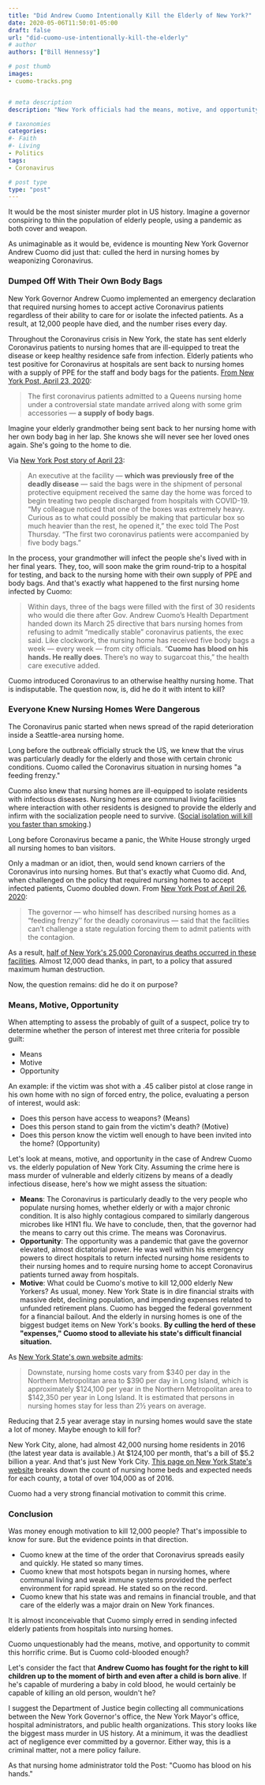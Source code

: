 ```yaml
---
title: "Did Andrew Cuomo Intentionally Kill the Elderly of New York?"
date: 2020-05-06T11:50:01-05:00
draft: false
url: "did-cuomo-use-intentionally-kill-the-elderly"
# author
authors: ["Bill Hennessy"]

# post thumb
images: 
- cuomo-tracks.png


# meta description
description: "New York officials had the means, motive, and opportunity to eliminate the elderly in nursing homes. Did he do it?"

# taxonomies
categories: 
#- Faith
#- Living
- Politics
tags:
- Coronavirus

# post type
type: "post"
---
```


It would be the most sinister murder plot in US history. Imagine a governor conspiring to thin the population of elderly people, using a pandemic as both cover and weapon. 

As unimaginable as it would be, evidence is mounting New York Governor Andrew Cuomo did just that: culled the herd in nursing homes by weaponizing Coronavirus. 

### Dumped Off With Their Own Body Bags

New York Governor Andrew Cuomo implemented an emergency declaration that required nursing homes to accept active Coronavirus patients regardless of their ability to care for or isolate the infected patients. As a result, at 12,000 people have died, and the number rises every day. 

Throughout the Coronavirus crisis in New York, the state has sent elderly Coronavirus patients to nursing homes that are ill-equipped to treat the disease or keep healthy residence safe from infection. Elderly patients who test positive for Coronavirus at hospitals are sent back to nursing homes with a supply of PPE for the staff and body bags for the patients. [From New York Post, April 23, 2020](https://nypost.com/2020/04/23/coronavirus-patients-admitted-to-queens-nursing-home-with-body-bags/):

> The first coronavirus patients admitted to a Queens nursing home under a controversial state mandate arrived along with some grim accessories — **a supply of body bags**.

Imagine your elderly grandmother being sent back to her nursing home with her own body bag in her lap. She knows she will never see her loved ones again. She's going to the home to die. 

Via [New York Post story of April 23](https://nypost.com/2020/04/23/coronavirus-patients-admitted-to-queens-nursing-home-with-body-bags/):

> An executive at the facility — **which was previously free of the deadly disease** — said the bags were in the shipment of personal protective equipment received the same day the home was forced to begin treating two people discharged from hospitals with COVID-19.
> “My colleague noticed that one of the boxes was extremely heavy. Curious as to what could possibly be making that particular box so much heavier than the rest, he opened it,” the exec told The Post Thursday.
> “The first two coronavirus patients were accompanied by five body bags.”

In the process, your grandmother will infect the people she's lived with in her final years. They, too, will soon make the grim round-trip to a hospital for testing, and back to the nursing home with their own supply of PPE and body bags. And that's exactly what happened to the first nursing home infected by Cuomo:

> Within days, three of the bags were filled with the first of 30 residents who would die there after Gov. Andrew Cuomo’s Health Department handed down its March 25 directive that bars nursing homes from refusing to admit “medically stable” coronavirus patients, the exec said.
> Like clockwork, the nursing home has received five body bags a week — every week — from city officials.
> “**Cuomo has blood on his hands. He really does**. There’s no way to sugarcoat this,” the health care executive added.

Cuomo introduced Coronavirus to an otherwise healthy nursing home. That is indisputable. The question now, is, did he do it with intent to kill? 

### Everyone Knew Nursing Homes Were Dangerous

The Coronavirus panic started when news spread of the rapid deterioration inside a Seattle-area nursing home. 

Long before the outbreak officially struck the US, we knew that the virus was particularly deadly for the elderly and those with certain chronic conditions. Cuomo called the Coronavirus situation in nursing homes "a feeding frenzy." 

Cuomo also knew that nursing homes are ill-equipped to isolate residents with infectious diseases. Nursing homes are communal living facilities where interaction with other residents is designed to provide the elderly and infirm with the socialization people need to survive. ([Social isolation will kill you faster than smoking](https://www.webmd.com/balance/news/20180504/loneliness-rivals-obesity-smoking-as-health-risk).) 

Long before Coronavirus became a panic, the White House strongly urged all nursing homes to ban visitors. 

Only a madman or an idiot, then, would send known carriers of the Coronavirus into nursing homes. But that's exactly what Cuomo did. And, when challenged on the policy that required nursing homes to accept infected patients, Cuomo doubled down. From [New York Post of April 26, 2020](https://nypost.com/2020/04/26/cuomo-doubles-down-on-sending-coronavirus-patients-to-nursing-homes/):

> The governor — who himself has described nursing homes as a “feeding frenzy’’ for the deadly coronavirus — said that the facilities can’t challenge a state regulation forcing them to admit patients with the contagion.

As a result, [half of New York's 25,000 Coronavirus deaths occurred in these facilities](https://news.wbfo.org/post/nursing-home-residents-account-almost-half-western-new-york-s-covid-19-deaths). Almost 12,000 dead thanks, in part, to a policy that assured maximum human destruction. 

Now, the question remains: did he do it on purpose?

### Means, Motive, Opportunity

When attempting to assess the probably of guilt of a suspect, police try to determine whether the person of interest met three criteria for possible guilt:

* Means
* Motive
* Opportunity

An example: if the victim was shot with a .45 caliber pistol at close range in his own home with no sign of forced entry, the police, evaluating a person of interest, would ask:

* Does this person have access to weapons? (Means)
* Does this person stand to gain from the victim's death? (Motive)
* Does this person know the victim well enough to have been invited into the home? (Opportunity)

Let's look at means, motive, and opportunity in the case of Andrew Cuomo vs. the elderly population of New York City. Assuming the crime here is mass murder of vulnerable and elderly citizens by means of a deadly infectious disease, here's how we might assess the situation:

* **Means**: The Coronavirus is particularly deadly to the very people who populate nursing homes, whether elderly or with a major chronic condition. It is also highly contagious compared to similarly dangerous microbes like H1N1 flu. We have to conclude, then, that the governor had the means to carry out this crime. The means was Coronavirus.
* **Opportunity**: The opportunity was a pandemic that gave the governor elevated, almost dictatorial power. He was well within his emergency powers to direct hospitals to return infected nursing home residents to their nursing homes and to require nursing home to accept Coronavirus patients turned away from hospitals. 
* **Motive**: What could be Cuomo's motive to kill 12,000 elderly New Yorkers? As usual, money. New York State is in dire financial straits with massive debt, declining population, and impending expenses related to unfunded retirement plans. Cuomo has begged the federal government for a financial bailout. And the elderly in nursing homes is one of the biggest budget items on New York's books. **By culling the herd of these "expenses," Cuomo stood to alleviate his state's difficult financial situation.**

As [New York State's own website admits](https://www.dfs.ny.gov/consumer/ltc/ltc_about_cost.htm):

> Downstate, nursing home costs vary from $340 per day in the Northern Metropolitan area to $390 per day in Long Island, which is approximately $124,100 per year in the Northern Metropolitan area to $142,350 per year in Long Island. It is estimated that persons in nursing homes stay for less than 2½ years on average.

Reducing that 2.5 year average stay in nursing homes would save the state a lot of money. Maybe enough to kill for?

New York City, alone, had almost 42,000 nursing home residents in 2016 (the latest year data is available.) At $124,100 per month, that's a bill of $5.2 billion a year. And that's just New York City. [This page on New York State's website](https://www.health.ny.gov/facilities/nursing/rhcf_bed_need_by_county.htm) breaks down the count of nursing home beds and expected needs for each county, a total of over 104,000 as of 2016. 

Cuomo had a very strong financial motivation to commit this crime. 

### Conclusion

Was money enough motivation to kill 12,000 people? That's impossible to know for sure. But the evidence points in that direction. 

* Cuomo knew at the time of the order that Coronavirus spreads easily and quickly. He stated so many times. 
* Cuomo knew that most hotspots began in nursing homes, where communal living and weak immune systems provided the perfect environment for rapid spread. He stated so on the record.
* Cuomo knew that his state was and remains in financial trouble, and that care of the elderly was a major drain on New York finances.

It is almost inconceivable that Cuomo simply erred in sending infected elderly patients from hospitals into nursing homes. 

Cuomo unquestionably had the means, motive, and opportunity to commit this horrific crime. But is Cuomo cold-blooded enough? 

Let's consider the fact that **Andrew Cuomo has fought for the right to kill children up to the moment of birth and even after a child is born alive**. If he's capable of murdering a baby in cold blood, he would certainly be capable of killing an old person, wouldn't he?

I suggest the Department of Justice begin collecting all communications between the New York Governor's office, the New York Mayor's office, hospital administrators, and public health organizations. This story looks like the biggest mass murder in US history. At a minimum, it was the deadliest act of negligence ever committed by a governor. Either way, this is a criminal matter, not a mere policy failure.

As that nursing home administrator told the Post: "Cuomo has blood on his hands." 

